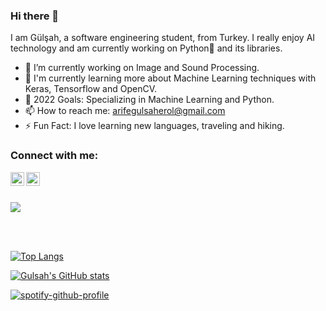 ### Hi there 👋

I am Gülşah, a software engineering student, from Turkey. I really enjoy AI technology and am currently working on Python🐍 and its libraries.

- 🔭 I’m currently working on Image and Sound Processing. 
- 🌱 I'm currently learning more about Machine Learning techniques with Keras, Tensorflow and OpenCV. 
- 🥅 2022 Goals: Specializing in Machine Learning and Python.
- 📫 How to reach me: arifegulsaherol@gmail.com 
- ⚡ Fun Fact: I love learning new languages, traveling and hiking.


### Connect with me:
[<img align="left" alt="omercelikel | LinkedIn" width="22px" src="https://cdn.jsdelivr.net/npm/simple-icons@v3/icons/linkedin.svg" />][linkedin]
[<img align="left" alt="celikelomerr | Instagram" width="22px" src="https://cdn.jsdelivr.net/npm/simple-icons@v3/icons/instagram.svg" />][instagram]

<br />
<br />

![](https://komarev.com/ghpvc/?username=arifegulsah)


<br />
<br />

[![Top Langs](https://github-readme-stats.vercel.app/api/top-langs/?username=arifegulsah&layout=compact)](https://github.com/anuraghazra/github-readme-stats)


[![Gulsah's GitHub stats](https://github-readme-stats.vercel.app/api?username=arifegulsah)](https://github.com/anuraghazra/github-readme-stats)


[![spotify-github-profile](https://spotify-github-profile.vercel.app/api/view?uid=arife.gulsah.44&cover_image=true&theme=novatorem&bar_color=da161f&bar_color_cover=true)](https://spotify-github-profile.vercel.app/api/view?uid=arife.gulsah.44&redirect=true)

[linkedin]: https://www.linkedin.com/in/arife-g%C3%BCl%C5%9Fah-erol-969798220/
[instagram]: https://www.instagram.com/a.gulsaherol/

<!--
**arifegulsah/arifegulsah** is a ✨ _special_ ✨ repository because its `README.md` (this file) appears on your GitHub profile.

Here are some ideas to get you started:

- 🔭 I’m currently working on ...
- 🌱 I’m currently learning ...
- 👯 I’m looking to collaborate on ...
- 🤔 I’m looking for help with ...
- 💬 Ask me about ...
- 📫 How to reach me: ...
- 😄 Pronouns: ...
- ⚡ Fun fact: ...
-->
